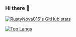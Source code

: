 ### Hi there 👋
[![RustyNova016's GitHub stats](https://github-readme-stats.vercel.app/api?username=RustyNova016&theme=dark&show_icons=true&hide_border=true)](https://github.com/anuraghazra/github-readme-stats)

[![Top Langs](https://github-readme-stats.vercel.app/api/top-langs/?username=RustyNova016&theme=dark&show_icons=true&hide_border=true&layout=compact&card_width=200)](https://github.com/anuraghazra/github-readme-stats)


<!--
**RustyNova016/RustyNova016** is a ✨ _special_ ✨ repository because its `README.md` (this file) appears on your GitHub profile.

Here are some ideas to get you started:

- 🔭 I’m currently working on ...
- 🌱 I’m currently learning ...
- 👯 I’m looking to collaborate on ...
- 🤔 I’m looking for help with ...
- 💬 Ask me about ...
- 📫 How to reach me: ...
- 😄 Pronouns: ...
- ⚡ Fun fact: ...
-->
